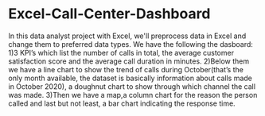 # Excel-Call-Center-Dashboard
In this data analyst project with Excel, we'll preprocess data in Excel and change them to preferred data types.
We have the following the dasboard:
1)3 KPI’s which list the number of calls in total, the average customer satisfaction score and the average call duration in minutes. 
2)Below them we have a line chart to show the trend of calls during October(that’s the only month available, the dataset is basically information about calls made in October 2020), a 
   doughnut chart to show through which channel the call was made.
3)Then we have a map,a column chart for the reason the person called and last but not least, a bar chart indicating the response time.
